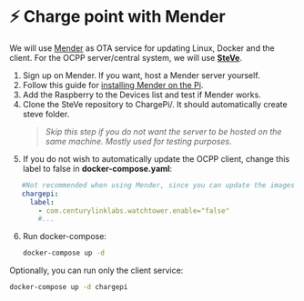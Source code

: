 # ⚡ Charge point with Mender

We will use [Mender](https://mender.io/) as OTA service for updating Linux, Docker and the client. For the OCPP
server/central system, we will use **[SteVe](https://github.com/RWTH-i5-IDSG/steve)**.

1. Sign up on Mender. If you want, host a Mender server yourself.
2. Follow this guide
   for [installing Mender on the Pi](https://docs.mender.io/get-started/preparation/prepare-a-raspberry-pi-device).
3. Add the Raspberry to the Devices list and test if Mender works.
4. Clone the SteVe repository to ChargePi/. It should automatically create steve folder.
   > *Skip this step if you do not want the server to be hosted on the same machine. Mostly used for testing purposes.*
5. If you do not wish to automatically update the OCPP client, change this label to false in **docker-compose.yaml**:

```yaml
   #Not recommended when using Mender, since you can update the images with Mender.
   chargepi:
     label:
       - com.centurylinklabs.watchtower.enable="false"
       #...
```

6. Run docker-compose:

   ```bash
   docker-compose up -d
   ```

Optionally, you can run only the client service:

  ```bash
  docker-compose up -d chargepi
  ```
